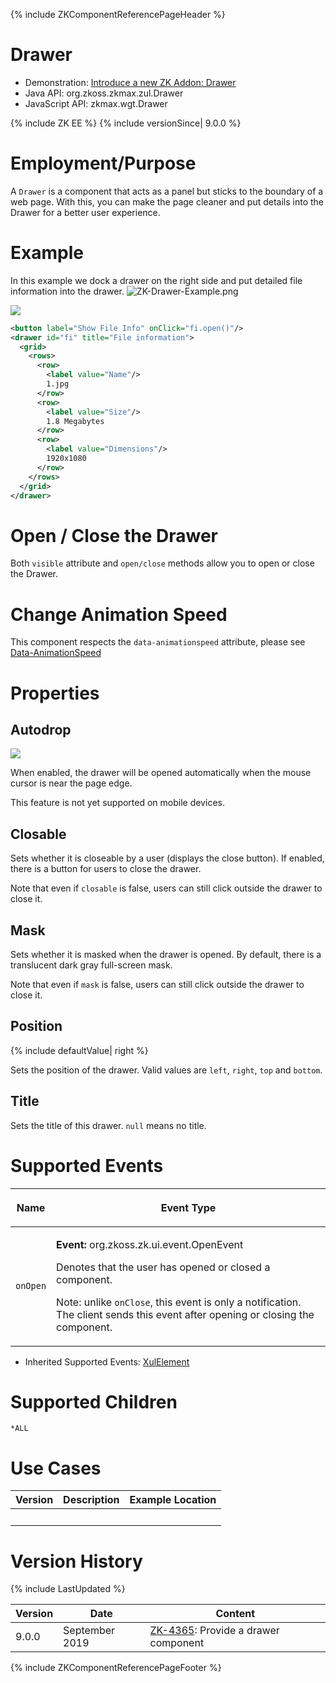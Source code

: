{% include ZKComponentReferencePageHeader %}

# Drawer

- Demonstration: [Introduce a new ZK Addon:
  Drawer](https://blog.zkoss.org/2019/04/17/introduce-a-new-zk-addon-drawer/)
- Java API: <javadoc>org.zkoss.zkmax.zul.Drawer</javadoc>
- JavaScript API: <javadoc directory="jsdoc">zkmax.wgt.Drawer</javadoc>

{% include ZK EE %} {% include versionSince\| 9.0.0 %}

# Employment/Purpose

A `Drawer` is a component that acts as a panel but sticks to the
boundary of a web page. With this, you can make the page cleaner and put
details into the Drawer for a better user experience.

# Example

In this example we dock a drawer on the right side and put detailed file
information into the drawer.
![](ZK-Drawer-Example.png "ZK-Drawer-Example.png")

![](ZK-Drawer-Example.gif)

``` xml
<button label="Show File Info" onClick="fi.open()"/>
<drawer id="fi" title="File information">
  <grid>
    <rows>
      <row>
        <label value="Name"/>
        1.jpg
      </row>
      <row>
        <label value="Size"/>
        1.8 Megabytes
      </row>
      <row>
        <label value="Dimensions"/>
        1920x1080
      </row>
    </rows>
  </grid>
</drawer>
```

# Open / Close the Drawer

Both `visible` attribute and `open/close` methods allow you to open or
close the Drawer.

# Change Animation Speed

This component respects the `data-animationspeed` attribute, please see
[
Data-AnimationSpeed](ZUML_Reference/ZUML/Namespaces/Client_Attribute/Data-AnimationSpeed)

# Properties

## Autodrop

![](ZK-Drawer-Autodrop.gif)

When enabled, the drawer will be opened automatically when the mouse
cursor is near the page edge.

This feature is not yet supported on mobile devices.

## Closable

Sets whether it is closeable by a user (displays the close button). If
enabled, there is a button for users to close the drawer.

Note that even if `closable` is false, users can still click outside the
drawer to close it.

## Mask

Sets whether it is masked when the drawer is opened. By default, there
is a translucent dark gray full-screen mask.

Note that even if `mask` is false, users can still click outside the
drawer to close it.

## Position

{% include defaultValue\| right %}

Sets the position of the drawer. Valid values are `left`, `right`, `top`
and `bottom`.

## Title

Sets the title of this drawer. `null` means no title.

# Supported Events

<table>
<thead>
<tr class="header">
<th><center>
<p>Name</p>
</center></th>
<th><center>
<p>Event Type</p>
</center></th>
</tr>
</thead>
<tbody>
<tr class="odd">
<td><center>
<p><code>onOpen</code></p>
</center></td>
<td><p><strong>Event:</strong>
<javadoc>org.zkoss.zk.ui.event.OpenEvent</javadoc></p>
<p>Denotes that the user has opened or closed a component.</p>
<p>Note: unlike <code>onClose</code>, this event is only a notification.
The client sends this event after opening or closing the
component.</p></td>
</tr>
</tbody>
</table>

- Inherited Supported Events: [
  XulElement](ZK_Component_Reference/Base_Components/XulElement#Supported_Events)

# Supported Children

`*ALL`

# Use Cases

| Version | Description | Example Location |
|---------|-------------|------------------|
|         |             |                  |

# Version History

{% include LastUpdated %}

| Version | Date           | Content                                                                         |
|---------|----------------|---------------------------------------------------------------------------------|
| 9.0.0   | September 2019 | [ZK-4365](https://tracker.zkoss.org/browse/ZK-4365): Provide a drawer component |

{% include ZKComponentReferencePageFooter %}

